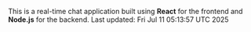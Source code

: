 This is a real-time chat application built using **React** for the frontend and **Node.js** for the backend.
Last updated: Fri Jul 11 05:13:57 UTC 2025
